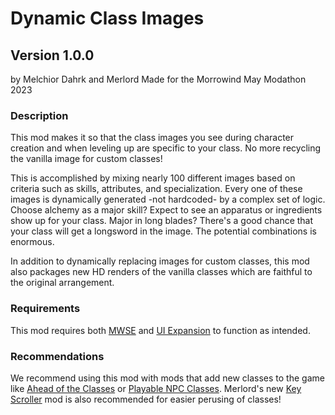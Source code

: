 # Dynamic Class Images
## Version 1.0.0

by Melchior Dahrk and Merlord
Made for the Morrowind May Modathon 2023

### Description
This mod makes it so that the class images you see during character creation and when leveling up are specific to your class. No more recycling the vanilla image for custom classes!

This is accomplished by mixing nearly 100 different images based on criteria such as skills, attributes, and specialization. Every one of these images is dynamically generated -not hardcoded- by a complex set of logic. Choose alchemy as a major skill? Expect to see an apparatus or ingredients show up for your class. Major in long blades? There's a good chance that your class will get a longsword in the image. The potential combinations is enormous.

In addition to dynamically replacing images for custom classes, this mod also packages new HD renders of the vanilla classes which are faithful to the original arrangement.

### Requirements
This mod requires both [MWSE](https://www.nexusmods.com/morrowind/mods/41102) and [UI Expansion](https://www.nexusmods.com/morrowind/mods/46071) to function as intended.

### Recommendations
We recommend using this mod with mods that add new classes to the game like [Ahead of the Classes](https://www.nexusmods.com/morrowind/mods/50346) or [Playable NPC Classes](https://www.nexusmods.com/morrowind/mods/43428). Merlord's new [Key Scroller](https://www.nexusmods.com/morrowind/mods/52962) mod is also recommended for easier perusing of classes!
